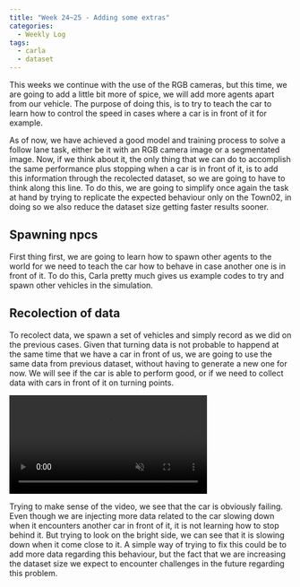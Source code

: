 ```yaml
---
title: "Week 24~25 - Adding some extras"
categories:
  - Weekly Log
tags:
  - carla
  - dataset
---
```


This weeks we continue with the use of the RGB cameras, but this time, we are going to add a little bit more of spice, we will add more agents apart from our vehicle. The purpose of doing this, is to try to teach the car to learn how to control the speed in cases where a car is in front of it for example.

As of now, we have achieved a good model and training process to solve a follow lane task, either be it with an RGB camera image or a segmentated image. Now, if we think about it, the only thing that we can do to accomplish the same performance plus stopping when a car is in front of it, is to add this information through the recolected dataset, so we are going to have to think along this line. To do this, we are going to simplify once again the task at hand by trying to replicate the expected behaviour only on the Town02, in doing so we also reduce the dataset size getting faster results sooner.

## Spawning npcs

First thing first, we are going to learn how to spawn other agents to the world for we need to teach the car how to behave in case another one is in front of it. To do this, Carla pretty much gives us example codes to try and spawn other vehicles in the simulation.

## Recolection of data

To recolect data, we spawn a set of vehicles and simply record as we did on the previous cases. Given that turning data is not probable to happend at the same time that we have a car in front of us, we are going to use the same data from previous dataset, without having to generate a new one for now. We will see if the car is able to perform good, or if we need to collect data with cars in front of it on turning points.

<video src="https://user-images.githubusercontent.com/47086664/207923674-7bde2eb2-3b43-4944-970c-a18275049708.mp4" data-canonical-src="https://user-images.githubusercontent.com/47086664/207923674-7bde2eb2-3b43-4944-970c-a18275049708.mp4" controls="controls" muted="muted" class="align-center" style="width:70%">
</video>

Trying to make sense of the video, we see that the car is obviously failing. Even though we are injecting more data related to the car slowing down when it encounters another car in front of it, it is not learning how to stop behind it. But trying to look on the bright side, we can see that it is slowing down when it come close to it. A simple way of trying to fix this could be to add more data regarding this behaviour, but the fact that we are increasing the dataset size we expect to encounter challenges in the future regarding this problem.